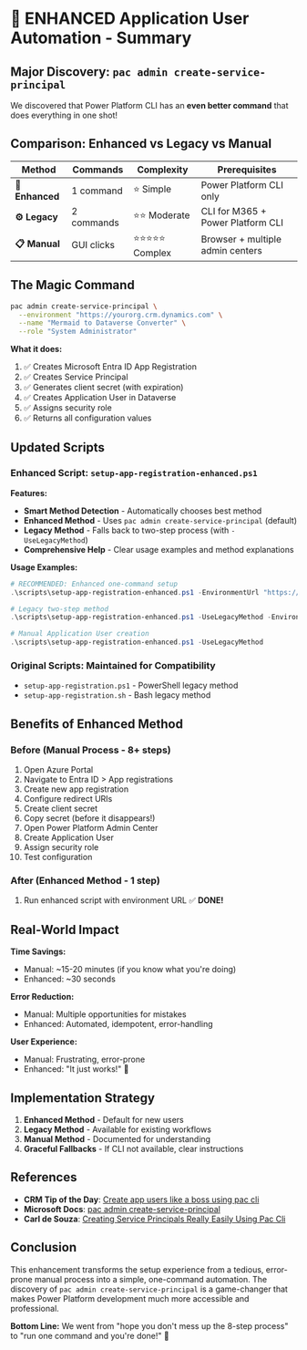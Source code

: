 # 🚀 ENHANCED Application User Automation - Summary

## Major Discovery: `pac admin create-service-principal`

We discovered that Power Platform CLI has an **even better command** that does everything in one shot!

## Comparison: Enhanced vs Legacy vs Manual

| Method | Commands | Complexity | Prerequisites |
|--------|----------|------------|---------------|
| **🚀 Enhanced** | 1 command | ⭐ Simple | Power Platform CLI only |
| **⚙️ Legacy** | 2 commands | ⭐⭐ Moderate | CLI for M365 + Power Platform CLI |
| **📋 Manual** | GUI clicks | ⭐⭐⭐⭐⭐ Complex | Browser + multiple admin centers |

## The Magic Command

```bash
pac admin create-service-principal \
  --environment "https://yourorg.crm.dynamics.com" \
  --name "Mermaid to Dataverse Converter" \
  --role "System Administrator"
```

**What it does:**
1. ✅ Creates Microsoft Entra ID App Registration
2. ✅ Creates Service Principal  
3. ✅ Generates client secret (with expiration)
4. ✅ Creates Application User in Dataverse
5. ✅ Assigns security role
6. ✅ Returns all configuration values

## Updated Scripts

### Enhanced Script: `setup-app-registration-enhanced.ps1`

**Features:**
- **Smart Method Detection** - Automatically chooses best method
- **Enhanced Method** - Uses `pac admin create-service-principal` (default)
- **Legacy Method** - Falls back to two-step process (with `-UseLegacyMethod`)
- **Comprehensive Help** - Clear usage examples and method explanations

**Usage Examples:**
```powershell
# RECOMMENDED: Enhanced one-command setup
.\scripts\setup-app-registration-enhanced.ps1 -EnvironmentUrl "https://yourorg.crm.dynamics.com"

# Legacy two-step method
.\scripts\setup-app-registration-enhanced.ps1 -UseLegacyMethod -EnvironmentUrl "https://yourorg.crm.dynamics.com"

# Manual Application User creation
.\scripts\setup-app-registration-enhanced.ps1 -UseLegacyMethod
```

### Original Scripts: Maintained for Compatibility

- `setup-app-registration.ps1` - PowerShell legacy method
- `setup-app-registration.sh` - Bash legacy method

## Benefits of Enhanced Method

### Before (Manual Process - 8+ steps)
1. Open Azure Portal
2. Navigate to Entra ID > App registrations
3. Create new app registration
4. Configure redirect URIs
5. Create client secret
6. Copy secret (before it disappears!)
7. Open Power Platform Admin Center
8. Create Application User
9. Assign security role
10. Test configuration

### After (Enhanced Method - 1 step)
1. Run enhanced script with environment URL ✅ **DONE!**

## Real-World Impact

**Time Savings:**
- Manual: ~15-20 minutes (if you know what you're doing)
- Enhanced: ~30 seconds

**Error Reduction:**
- Manual: Multiple opportunities for mistakes
- Enhanced: Automated, idempotent, error-handling

**User Experience:**
- Manual: Frustrating, error-prone
- Enhanced: "It just works!" 🎉

## Implementation Strategy

1. **Enhanced Method** - Default for new users
2. **Legacy Method** - Available for existing workflows
3. **Manual Method** - Documented for understanding
4. **Graceful Fallbacks** - If CLI not available, clear instructions

## References

- **CRM Tip of the Day**: [Create app users like a boss using pac cli](https://crmtipoftheday.com/1450/create-app-users-like-a-boss-using-pac-cli/)
- **Microsoft Docs**: [pac admin create-service-principal](https://learn.microsoft.com/en-us/power-platform/developer/cli/reference/admin#pac-admin-create-service-principal)
- **Carl de Souza**: [Creating Service Principals Really Easily Using Pac Cli](https://carldesouza.com/creating-service-principals-really-easily-using-pac-cli/)

## Conclusion

This enhancement transforms the setup experience from a tedious, error-prone manual process into a simple, one-command automation. The discovery of `pac admin create-service-principal` is a game-changer that makes Power Platform development much more accessible and professional.

**Bottom Line:** We went from "hope you don't mess up the 8-step process" to "run one command and you're done!" 🚀
